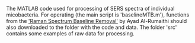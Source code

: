 The MATLAB code used for processing of SERS spectra of individual micobacteria. For operating (the main script is 'baselineMTB.m'), functions from the ['Raman Spectrum Baseline Removal'](https://www.mathworks.com/matlabcentral/fileexchange/69649-raman-spectrum-baseline-removal) by Ayad Al-Rumaithi should also downloaded to the folder with the code and data. The folder 'src' contains some examples of raw data for processing.

